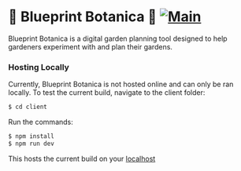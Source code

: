 # 🌼 Blueprint Botanica 🌼 [![Main](https://github.com/cmmartin14/Blueprint-Botanica/actions/workflows/main.yml/badge.svg)](https://github.com/cmmartin14/Blueprint-Botanica/actions/workflows/main.yml)

Blueprint Botanica is a digital garden planning tool designed to help gardeners experiment with and plan their gardens.

### Hosting Locally

Currently, Blueprint Botanica is not hosted online and can only be ran locally. To test the current build, navigate to the client folder:

```sh
$ cd client
```

 Run the commands:
```sh
$ npm install
$ npm run dev
```
This hosts the current build on your [localhost](http://localhost:3000/)

